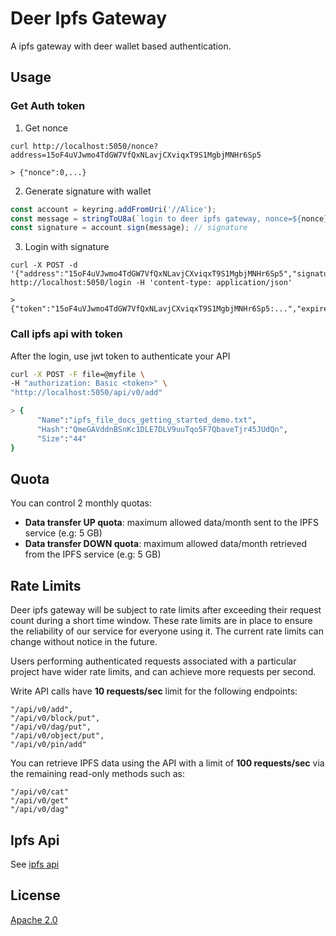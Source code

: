 # Deer Ipfs Gateway

A ipfs gateway with deer wallet based authentication.

## Usage

### Get Auth token

1. Get nonce

```
curl http://localhost:5050/nonce?address=15oF4uVJwmo4TdGW7VfQxNLavjCXviqxT9S1MgbjMNHr6Sp5

> {"nonce":0,...} 
```

2. Generate signature with wallet

```js
const account = keyring.addFromUri('//Alice'); 
const message = stringToU8a(`login to deer ipfs gateway, nonce=${nonce}`); // nonce from prev step
const signature = account.sign(message); // signature
```

3. Login with signature

```
curl -X POST -d '{"address":"15oF4uVJwmo4TdGW7VfQxNLavjCXviqxT9S1MgbjMNHr6Sp5","signature":"0x..."} http://localhost:5050/login -H 'content-type: application/json'

> {"token":"15oF4uVJwmo4TdGW7VfQxNLavjCXviqxT9S1MgbjMNHr6Sp5:...","expireAt"::1640867865160}
```

### Call ipfs api with token

After the login, use jwt token to authenticate your API

```sh
curl -X POST -F file=@myfile \
-H "authorization: Basic <token>" \
"http://localhost:5050/api/v0/add"

> {
      "Name":"ipfs_file_docs_getting_started_demo.txt",
      "Hash":"QmeGAVddnBSnKc1DLE7DLV9uuTqo5F7QbaveTjr45JUdQn",
      "Size":"44"
}
```

## Quota

You can control 2 monthly quotas:

- **Data transfer UP quota**: maximum allowed data/month sent to the IPFS service (e.g: 5 GB)
- **Data transfer DOWN quota**: maximum allowed data/month retrieved from the IPFS service (e.g: 5 GB)

## Rate Limits
Deer ipfs gateway will be subject to rate limits after exceeding their request count during a short time window. These rate limits are in place to ensure the reliability of our service for everyone using it. The current rate limits can change without notice in the future.

Users performing authenticated requests associated with a particular project have wider rate limits, and can achieve more requests per second.

Write API calls have **10 requests/sec** limit for the following endpoints:
```
"/api/v0/add",
"/api/v0/block/put",
"/api/v0/dag/put",
"/api/v0/object/put",
"/api/v0/pin/add"
```

You can retrieve IPFS data using the API with a limit of **100 requests/sec** via the remaining read-only methods such as:
```
"/api/v0/cat"
"/api/v0/get"
"/api/v0/dag"
```

## Ipfs Api

See [ipfs api](https://sigoden.github.io/jsona-openapi/?source=https://raw.githubusercontent.com/DeerNetwork/deer-ipfs-gateway/main/apiIpfs.jsona)

## License

[Apache 2.0](./LICENSE)